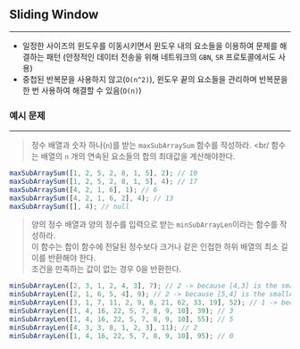 ## Sliding Window

---

- 일정한 사이즈의 윈도우를 이동시키면서 윈도우 내의 요소들을 이용하여 문제를 해결하는 패턴 (안정적인 데이터 전송을 위해 네트워크의 `GBN`, `SR` 프로토콜에서도 사용)
- 중첩된 반복문을 사용하지 않고(`O(n^2)`), 윈도우 끝의 요소들을 관리하며 반복문을 한 번 사용하여 해결할 수 있음(`O(n)`)

### 예시 문제

---

> 정수 배열과 숫자 하나(`n`)를 받는 `maxSubArraySum` 함수를 작성하라. <br/
> 함수는 배열의 `n` 개의 연속된 요소들의 합의 최대값을 계산해야한다.

```javascript
maxSubArraySum([1, 2, 5, 2, 8, 1, 5], 2); // 10
maxSubArraySum([1, 2, 5, 2, 8, 1, 5], 4); // 17
maxSubArraySum([4, 2, 1, 6], 1); // 6
maxSubArraySum([4, 2, 1, 6, 2], 4); // 13
maxSubArraySum([], 4); // null
```

> 양의 정수 배열과 양의 정수를 입력으로 받는 `minSubArrayLen`이라는 함수를 작성하라. <br/>
> 이 함수는 합이 함수에 전달된 정수보다 크거나 같은 인접한 하위 배열의 최소 길이를 반환해야 한다. <br/>
> 조건을 만족하는 값이 없는 경우 0을 반환한다.

```javascript
minSubArrayLen([2, 3, 1, 2, 4, 3], 7); // 2 -> because [4,3] is the smallest subarray
minSubArrayLen([2, 1, 6, 5, 4], 9); // 2 -> because [5,4] is the smallest subarray
minSubArrayLen([3, 1, 7, 11, 2, 9, 8, 21, 62, 33, 19], 52); // 1 -> because [62] is greater than 52
minSubArrayLen([1, 4, 16, 22, 5, 7, 8, 9, 10], 39); // 3
minSubArrayLen([1, 4, 16, 22, 5, 7, 8, 9, 10], 55); // 5
minSubArrayLen([4, 3, 3, 8, 1, 2, 3], 11); // 2
minSubArrayLen([1, 4, 16, 22, 5, 7, 8, 9, 10], 95); // 0
```
